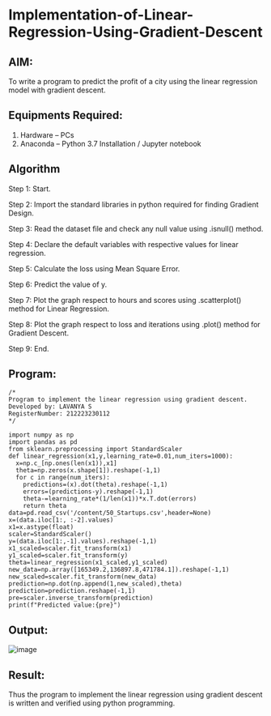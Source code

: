 # Implementation-of-Linear-Regression-Using-Gradient-Descent

## AIM:
To write a program to predict the profit of a city using the linear regression model with gradient descent.

## Equipments Required:
1. Hardware – PCs
2. Anaconda – Python 3.7 Installation / Jupyter notebook

## Algorithm
Step 1: Start.

Step 2: Import the standard libraries in python required for finding Gradient Design.

Step 3: Read the dataset file and check any null value using .isnull() method.

Step 4: Declare the default variables with respective values for linear regression.

Step 5: Calculate the loss using Mean Square Error.

Step 6: Predict the value of y.

Step 7: Plot the graph respect to hours and scores using .scatterplot() method for Linear Regression.

Step 8: Plot the graph respect to loss and iterations using .plot() method for Gradient Descent.

Step 9: End.

## Program:
```
/*
Program to implement the linear regression using gradient descent.
Developed by: LAVANYA S
RegisterNumber: 212223230112
*/

import numpy as np
import pandas as pd
from sklearn.preprocessing import StandardScaler
def linear_regression(x1,y,learning_rate=0.01,num_iters=1000):
  x=np.c_[np.ones(len(x1)),x1]
  theta=np.zeros(x.shape[1]).reshape(-1,1)
  for c in range(num_iters):
    predictions=(x).dot(theta).reshape(-1,1)
    errors=(predictions-y).reshape(-1,1)
    theta-=learning_rate*(1/len(x1))*x.T.dot(errors)
    return theta
data=pd.read_csv('/content/50_Startups.csv',header=None)
x=(data.iloc[1:, :-2].values)
x1=x.astype(float)
scaler=StandardScaler()
y=(data.iloc[1:,-1].values).reshape(-1,1)
x1_scaled=scaler.fit_transform(x1)
y1_scaled=scaler.fit_transform(y)
theta=linear_regression(x1_scaled,y1_scaled)
new_data=np.array([165349.2,136897.8,471784.1]).reshape(-1,1)
new_scaled=scaler.fit_transform(new_data)
prediction=np.dot(np.append(1,new_scaled),theta)
prediction=prediction.reshape(-1,1)
pre=scaler.inverse_transform(prediction)
print(f"Predicted value:{pre}")

```

## Output:
![image](https://github.com/user-attachments/assets/9fdfb393-1308-4a02-89a2-5a1c47f71ec3)



## Result:
Thus the program to implement the linear regression using gradient descent is written and verified using python programming.
